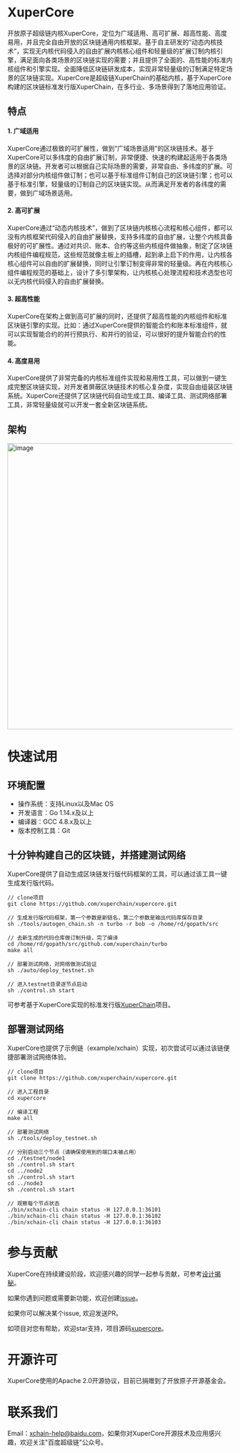 # XuperCore

开放原子超级链内核XuperCore，定位为广域适用、高可扩展、超高性能、高度易用，并且完全自由开放的区块链通用内核框架。基于自主研发的“动态内核技术”，实现无内核代码侵入的自由扩展内核核心组件和轻量级的扩展订制内核引擎，满足面向各类场景的区块链实现的需要；并且提供了全面的、高性能的标准内核组件和引擎实现。全面降低区块链研发成本，实现非常轻量级的订制满足特定场景的区块链实现。XuperCore是超级链XuperChain的基础内核，基于XuperCore构建的区块链标准发行版XuperChain，在多行业、多场景得到了落地应用验证。

## 特点

#### 1. 广域适用

XuperCore通过极致的可扩展性，做到“广域场景适用”的区块链技术。基于XuperCore可以多纬度的自由扩展订制，非常便捷、快速的构建起适用于各类场景的区块链。开发者可以根据自己实际场景的需要，非常自由、多纬度的扩展。可选择对部分内核组件做订制；也可以基于标准组件订制自己的区块链引擎；也可以基于标准引擎，轻量级的订制自己的区块链实现。从而满足开发者的各纬度的需要，做到广域场景适用。

#### 2. 高可扩展

XuperCore通过“动态内核技术”，做到了区块链内核核心流程和核心组件，都可以没有内核框架代码侵入的自由扩展替换，支持多纬度的自由扩展，让整个内核具备极好的可扩展性。通过对共识、账本、合约等这些内核组件做抽象，制定了区块链内核组件编程规范，这些规范就像主板上的插槽，起到承上启下的作用，让内核各核心组件可以自由的扩展替换，同时让引擎订制变得非常的轻量级。再在内核核心组件编程规范的基础上，设计了多引擎架构，让内核核心处理流程和技术选型也可以无内核代码侵入的自由扩展替换。

#### 3. 超高性能

XuperCore在架构上做到高可扩展的同时，还提供了超高性能的内核组件和标准区块链引擎的实现。比如：通过XuperCore提供的智能合约和账本标准组件，就可以实现智能合约的并行预执行、和并行的验证，可以很好的提升智能合约的性能。

#### 4. 高度易用

XuperCore提供了非常完备的内核标准组件实现和易用性工具，可以做到一键生成完整区块链实现，对开发者屏蔽区块链技术的核心复杂度，实现自由组装区块链系统。XuperCore还提供了区块链代码自动生成工具、编译工具、测试网络部署工具，非常轻量级就可以开发一套全新区块链系统。

## 架构

<img width="641" alt="image" src="https://user-images.githubusercontent.com/61530942/183580026-ddc19777-a731-4b66-8353-f9e8287c2317.png">

# 快速试用

## 环境配置

- 操作系统：支持Linux以及Mac OS
- 开发语言：Go 1.14.x及以上
- 编译器：GCC 4.8.x及以上
- 版本控制工具：Git

## 十分钟构建自己的区块链，并搭建测试网络

XuperCore提供了自动生成区块链发行版代码框架的工具，可以通过该工具一键生成发行版代码。

```
// clone项目
git clone https://github.com/xuperchain/xupercore.git

// 生成发行版代码框架，第一个参数是新链名，第二个参数是输出代码库保存目录
sh ./tools/autogen_chain.sh -n turbo -r bob -o /home/rd/gopath/src

// 去新生成的代码仓库做订制升级，完了编译
cd /home/rd/gopath/src/github.com/xuperchain/turbo
make all

// 部署测试网络，对网络做测试验证
sh ./auto/deploy_testnet.sh

// 进入testnet目录逐节点启动
sh ./control.sh start

```

可参考基于XuperCore实现的标准发行版[XuperChain](https://github.com/xuperchain/xuperchain)项目。

## 部署测试网络

XuperCore也提供了示例链（example/xchain）实现，初次尝试可以通过该链便捷部署测试网络体验。

```
// clone项目
git clone https://github.com/xuperchain/xupercore.git

// 进入工程目录
cd xupercore

// 编译工程
make all

// 部署测试网络
sh ./tools/deploy_testnet.sh

// 分别启动三个节点（请确保使用到的端口未被占用）
cd ./testnet/node1
sh ./control.sh start
cd ../node2
sh ./control.sh start
cd ../node3
sh ./control.sh start

// 观察每个节点状态
./bin/xchain-cli chain status -H 127.0.0.1:36101
./bin/xchain-cli chain status -H 127.0.0.1:36102
./bin/xchain-cli chain status -H 127.0.0.1:36103

```

# 参与贡献

XuperCore在持续建设阶段，欢迎感兴趣的同学一起参与贡献，可参考[设计揭秘](https://mp.weixin.qq.com/s/pLQq_Qw8XyXJihEOXWv8Gg)。

如果你遇到问题或需要新功能，欢迎创建[issue](https://github.com/xuperchain/xupercore/issues)。

如果你可以解决某个issue, 欢迎发送PR。

如项目对您有帮助，欢迎star支持，项目源码[xupercore](https://github.com/xuperchain/xupercore)。

# 开源许可

XuperCore使用的Apache 2.0开源协议，目前已捐赠到了开放原子开源基金会。

# 联系我们

Email：xchain-help@baidu.com，如果你对XuperCore开源技术及应用感兴趣，欢迎关注"百度超级链"公众号。
